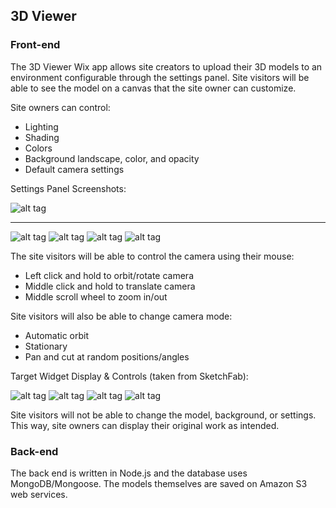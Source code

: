 ## 3D Viewer

### Front-end

The 3D Viewer Wix app allows site creators to upload their 3D models to an environment configurable through the settings panel. Site visitors will be able to see the model on a canvas that the site owner can customize.

Site owners can control:
* Lighting
* Shading
* Colors
* Background landscape, color, and opacity
* Default camera settings

Settings Panel Screenshots:

![alt tag](http://i.imgur.com/FNbHX8x.png)
_________________________________________
![alt tag](http://i.imgur.com/iMSrvhb.png)
![alt tag](http://i.imgur.com/yJhHSkd.png)
![alt tag](http://i.imgur.com/h2rY5PQ.png)
![alt tag](http://i.imgur.com/w7zSTTM.png)

The site visitors will be able to control the camera using their mouse:
* Left click and hold to orbit/rotate camera
* Middle click and hold to translate camera
* Middle scroll wheel to zoom in/out

Site visitors will also be able to change camera mode:
* Automatic orbit
* Stationary
* Pan and cut at random positions/angles

Target Widget Display & Controls (taken from SketchFab):

![alt tag](http://i.imgur.com/yI9MCKV.png)
![alt tag](http://i.imgur.com/loQI95O.png)
![alt tag](http://i.imgur.com/sG0VWRU.png)
![alt tag](http://i.imgur.com/cwtId1z.png)

Site visitors will not be able to change the model, background, or settings. This way, site owners can display their original work as intended.

### Back-end

The back end is written in Node.js and the database uses MongoDB/Mongoose. The models themselves are saved on Amazon S3 web services.
